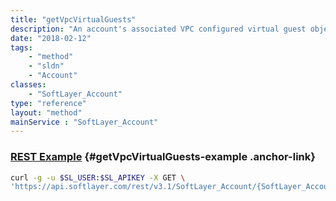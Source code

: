 ```yaml
---
title: "getVpcVirtualGuests"
description: "An account's associated VPC configured virtual guest objects."
date: "2018-02-12"
tags:
    - "method"
    - "sldn"
    - "Account"
classes:
    - "SoftLayer_Account"
type: "reference"
layout: "method"
mainService : "SoftLayer_Account"
---
```


### [REST Example](#getVpcVirtualGuests-example) <a href="/article/rest/"><i class="fas fa-question"></i></a> {#getVpcVirtualGuests-example .anchor-link} 
```bash
curl -g -u $SL_USER:$SL_APIKEY -X GET \
'https://api.softlayer.com/rest/v3.1/SoftLayer_Account/{SoftLayer_AccountID}/getVpcVirtualGuests'
```
